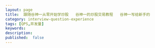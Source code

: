 ```yaml
---
layout: page
title:  跟随谷神一从零开始学炒股   谷神一的炒股交易教程   谷神一写给新手的
category: interview-question-experience
tags: [QPS,并发量]
keywords:
description:
published:  false
---
```

































